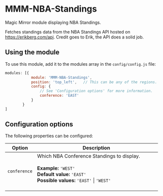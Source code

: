 # MMM-NBA-Standings
Magic Mirror module displaying NBA Standings.

Fetches standings data from the NBA Standings API hosted on https://erikberg.com/api. Credit goes to Erik, the API does a solid job.

## Using the module

To use this module, add it to the modules array in the `config/config.js` file:
````javascript
modules: [{
            module: 'MMM-NBA-Standings',
            position: 'top_left',	// This can be any of the regions.
            config: {
                // See 'Configuration options' for more information.
                conference: 'EAST'
            }
        }
]
````

## Configuration options

The following properties can be configured:

<table width="100%">
	<!-- why, markdown... -->
	<thead>
		<tr>
			<th>Option</th>
			<th width="100%">Description</th>
		</tr>
	<thead>
	<tbody>
		<tr>
			<td><code>conference</code></td>
			<td>Which NBA Conference Standings to display.<br>
				<br><b>Example:</b> <code>'WEST'</code>
				<br><b>Default value:</b> <code>'EAST'</code>
                <br><b>Possible values:</b> <code>'EAST'</code> | <code>'WEST'</code><br><br>
			</td>
		</tr>
    </tbody>
</table>